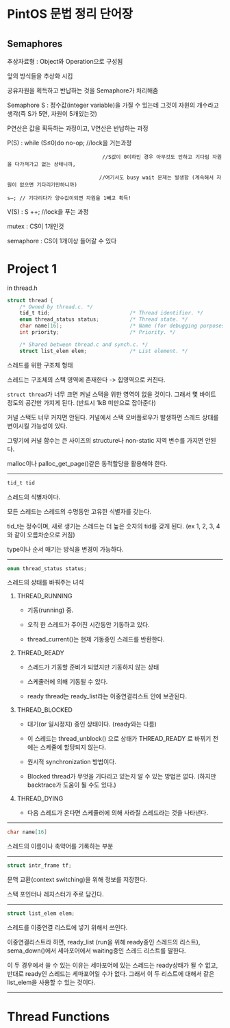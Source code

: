 # PintOS 문법 정리 단어장

# 
## Semaphores

추상자료형 : Object와 Operation으로 구성됨 

앞의 방식들을 추상화 시킴

공유자원을 획득하고 반납하는 것을 Semaphore가 처리해줌

Semaphore S : 정수값(integer variable)을 가질 수 있는데 그것이 자원의 개수라고 생각(즉 S가 5면, 자원이 5개있는것)

P연산은 값을 획득하는 과정이고, V연산은 반납하는 과정

P(S) : while (S≤0)do no-op; //lock을 거는과정
   
                                   //S값이 0이하인 경우 아무것도 안하고 기다림 자원을 다가져가고 없는 상태니까,

                                  //여기서도 busy wait 문제는 발생함 (계속해서 자원이 없으면 기다리기만하니까)

    s—; // 기다리다가 양수값이되면 자원을 1빼고 획득!

V(S) : S ++; //lock을 푸는 과정

mutex : CS이 1개인것

semaphore : CS이 1개이상 들어갈 수 있다


# Project 1

in thread.h

```c
struct thread {
	/* Owned by thread.c. */
	tid_t tid;                          /* Thread identifier. */
	enum thread_status status;          /* Thread state. */
	char name[16];                      /* Name (for debugging purposes). */
	int priority;                       /* Priority. */

	/* Shared between thread.c and synch.c. */
	struct list_elem elem;              /* List element. */
```

스레드를 위한 구조체 형태

스레드는 구조체의 스택 영역에 존재한다 -> 힙영역으로 커진다.

`struct thread`가 너무 크면 커널 스택을 위한 영역이 없을 것이다. 그래서 몇 바이트 정도의 공간만 가지게 된다. (반드시 1kB 미만으로 잡아준다)

커널 스택도 너무 커지면 안된다. 커널에서 스택 오버플로우가 발생하면 스레드 상태를 변이시킬 가능성이 있다.

그렇기에 커널 함수는 큰 사이즈의 structure나 non-static 지역 변수를 가지면 안된다.

malloc이나 palloc_get_page()같은 동적할당을 활용해야 한다.

---
```c
tid_t tid
```

스레드의 식별자이다.

모든 스레드는 스레드의 수명동안 고유한 식별자를 갖는다.

tid_t는 정수이며, 새로 생기는 스레드는 더 높은 숫자의 tid를 갖게 된다. (ex 1, 2, 3, 4와 같이 오름차순으로 커짐)

type이나 순서 매기는 방식을 변경이 가능하다.

---

```c
enum thread_status status;
```

스레드의 상태를 바꿔주는 녀석

1. THREAD_RUNNING

   - 기동(running) 중.

   - 오직 한 스레드가 주어진 시간동안 기동하고 있다.

   - thread_current()는 현제 기동중인 스레드를 반환한다.

2. THREAD_READY

   - 스레드가 기동할 준비가 되었지만 기동하지 않는 상태

   - 스케줄러에 의해 기동될 수 있다.

   - ready thread는 ready_list라는 이중연결리스트 안에 보관된다.

3. THREAD_BLOCKED

   - 대기(or 일시정지) 중인 상태이다. (ready와는 다름)

   - 이 스레드는 thread_unblock() 으로 상태가 THREAD_READY 로 바뀌기 전에는 스케줄에 할당되지 않는다.

   - 원시적 synchronization 방법이다.

   - Blocked thread가 무엇을 기다리고 있는지 알 수 있는 방법은 없다. (하지만 backtrace가 도움이 될 수도 있다.)

4. THREAD_DYING

   - 다음 스레드가 온다면 스케줄러에 의해 사라질 스레드라는 것을 나타낸다.

---

```c
char name[16]
```
스레드의 이름이나 축약어를 기록하는 부분

---

```c
struct intr_frame tf;
```
문맥 교환(context switching)을 위해 정보를 저장한다.

스택 포인터나 레지스터가 주로 담긴다.

---

```c
struct list_elem elem;
```
스레드를 이중연결 리스트에 넣기 위해서 쓰인다. 

이중연결리스트라 하면, ready_list (run을 위해 ready중인 스레드의 리스트), sema_down()에서 세마포어에서 waiting중인 스레드 리스트를 말한다.

이 두 경우에서 쓸 수 있는 이유는 세마포어에 있는 스레드는 ready상태가 될 수 없고, 반대로 ready인 스레드는 세마포어일 수가 없다. 그래서 이 두 리스트에 대해서 같은 list_elem을 사용할 수 있는 것이다.


---------------------

# Thread Functions
